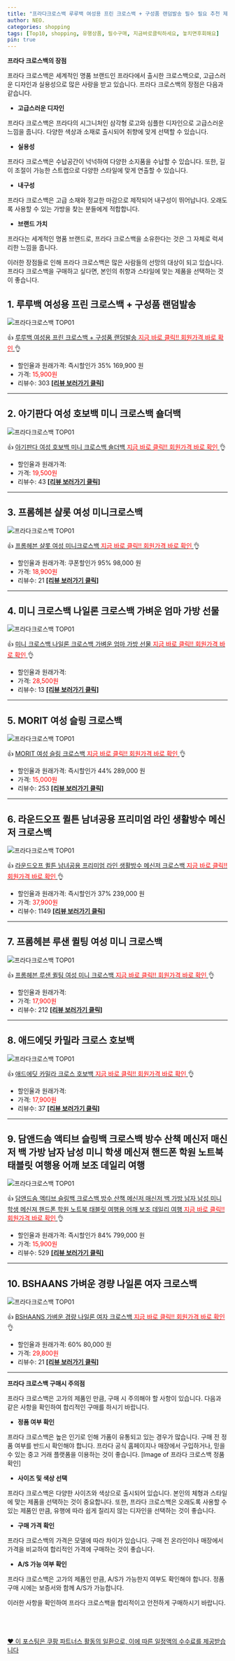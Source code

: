 ```yaml
---
title: "프라다크로스백 루루백 여성용 프린 크로스백 + 구성품 랜덤발송 필수 필요 추천 제품 비교 최저 가격 비교 장점 구매 후기 구매평"
author: NEO.
categories: shopping
tags: [Top10, shopping, 유행상품, 필수구매, 지금바로클릭하세요, 놓치면후회해요]
pin: true
---
```

**프라다 크로스백의 장점**

프라다 크로스백은 세계적인 명품 브랜드인 프라다에서 출시한 크로스백으로, 고급스러운 디자인과 실용성으로 많은 사랑을 받고 있습니다. 프라다 크로스백의 장점은 다음과 같습니다.

* **고급스러운 디자인**

프라다 크로스백은 프라다의 시그니처인 삼각형 로고와 심플한 디자인으로 고급스러운 느낌을 줍니다. 다양한 색상과 소재로 출시되어 취향에 맞게 선택할 수 있습니다.

* **실용성**

프라다 크로스백은 수납공간이 넉넉하여 다양한 소지품을 수납할 수 있습니다. 또한, 길이 조절이 가능한 스트랩으로 다양한 스타일에 맞게 연출할 수 있습니다.

* **내구성**

프라다 크로스백은 고급 소재와 정교한 마감으로 제작되어 내구성이 뛰어납니다. 오래도록 사용할 수 있는 가방을 찾는 분들에게 적합합니다.

* **브랜드 가치**

프라다는 세계적인 명품 브랜드로, 프라다 크로스백을 소유한다는 것은 그 자체로 럭셔리한 느낌을 줍니다.

이러한 장점들로 인해 프라다 크로스백은 많은 사람들의 선망의 대상이 되고 있습니다. 프라다 크로스백을 구매하고 싶다면, 본인의 취향과 스타일에 맞는 제품을 선택하는 것이 좋습니다.

   

## 1. 루루백 여성용 프린 크로스백 + 구성품 랜덤발송

![프라다크로스백 TOP01](https://thumbnail6.coupangcdn.com/thumbnails/remote/490x490ex/image/retail/images/9280864100871243-70919798-b5f5-4510-b7ee-991c4538daec.jpg)


👍 [루루백 여성용 프린 크로스백 + 구성품 랜덤발송 <font color=red> 지금 바로 클릭!! 회원가격 바로 확인 </font> ](https://link.coupang.com/re/AFFSDP?lptag=AF3617701&subid=GithubCoopas&pageKey=6511208736&traceid=V0-153&itemId=14382490164&vendorItemId=81340406329) 👌 


- 할인율과 원래가격: 즉시할인가 35%  169,900   원
- 가격: <span style='color:red'>15,900원</span>
- 리뷰수: 303  [**[리뷰 보러가기 클릭]**](https://link.coupang.com/re/AFFSDP?lptag=AF3617701&subid=GithubCoopas&pageKey=6511208736&traceid=V0-153&itemId=14382490164&vendorItemId=81340406329)

---


   

## 2. 아기판다 여성 호보백 미니 크로스백 숄더백

![프라다크로스백 TOP01](https://thumbnail7.coupangcdn.com/thumbnails/remote/490x490ex/image/vendor_inventory/017b/5bed06f21ec795ba3438e1c6d89c260bccb615c5fc4df7ef09ca6a3b426a.jpg)


👍 [아기판다 여성 호보백 미니 크로스백 숄더백 <font color=red> 지금 바로 클릭!! 회원가격 바로 확인 </font> ](https://link.coupang.com/re/AFFSDP?lptag=AF3617701&subid=GithubCoopas&pageKey=7524112741&traceid=V0-153&itemId=19740332794&vendorItemId=86843942274) 👌 


- 할인율과 원래가격: 
- 가격: <span style='color:red'>19,500원</span>
- 리뷰수: 43  [**[리뷰 보러가기 클릭]**](https://link.coupang.com/re/AFFSDP?lptag=AF3617701&subid=GithubCoopas&pageKey=7524112741&traceid=V0-153&itemId=19740332794&vendorItemId=86843942274)

---


   

## 3. 프롬헤븐 샬롯 여성 미니크로스백

![프라다크로스백 TOP01](https://thumbnail7.coupangcdn.com/thumbnails/remote/490x490ex/image/retail/images/2019/05/08/10/7/ac2e262e-2732-4299-b3e6-3265f8e16661.jpg)


👍 [프롬헤븐 샬롯 여성 미니크로스백 <font color=red> 지금 바로 클릭!! 회원가격 바로 확인 </font> ](https://link.coupang.com/re/AFFSDP?lptag=AF3617701&subid=GithubCoopas&pageKey=218294397&traceid=V0-153&itemId=675769629&vendorItemId=4741571897) 👌 


- 할인율과 원래가격: 쿠폰할인가 95%  98,000   원
- 가격: <span style='color:red'>18,900원</span>
- 리뷰수: 21  [**[리뷰 보러가기 클릭]**](https://link.coupang.com/re/AFFSDP?lptag=AF3617701&subid=GithubCoopas&pageKey=218294397&traceid=V0-153&itemId=675769629&vendorItemId=4741571897)

---


   

## 4. 미니 크로스백 나일론 크로스백 가벼운 엄마 가방 선물

![프라다크로스백 TOP01](https://thumbnail8.coupangcdn.com/thumbnails/remote/490x490ex/image/vendor_inventory/93b4/b8aa45f639591881711aa6e0d0f55965f39f4a7e03bcf88645c0357d431b.jpg)


👍 [미니 크로스백 나일론 크로스백 가벼운 엄마 가방 선물 <font color=red> 지금 바로 클릭!! 회원가격 바로 확인 </font> ](https://link.coupang.com/re/AFFSDP?lptag=AF3617701&subid=GithubCoopas&pageKey=7610705035&traceid=V0-153&itemId=20155921798&vendorItemId=87248678303) 👌 


- 할인율과 원래가격: 
- 가격: <span style='color:red'>28,500원</span>
- 리뷰수: 13  [**[리뷰 보러가기 클릭]**](https://link.coupang.com/re/AFFSDP?lptag=AF3617701&subid=GithubCoopas&pageKey=7610705035&traceid=V0-153&itemId=20155921798&vendorItemId=87248678303)

---


   

## 5. MORIT 여성 슬링 크로스백

![프라다크로스백 TOP01](https://thumbnail9.coupangcdn.com/thumbnails/remote/490x490ex/image/vendor_inventory/64ca/15d7ebf839f8a548ba402e4bc4b0c8bfbfd1ed7d2cd9e9bcdec63345cb39.jpg)


👍 [MORIT 여성 슬링 크로스백 <font color=red> 지금 바로 클릭!! 회원가격 바로 확인 </font> ](https://link.coupang.com/re/AFFSDP?lptag=AF3617701&subid=GithubCoopas&pageKey=6784443873&traceid=V0-153&itemId=15966242372&vendorItemId=83172446668) 👌 


- 할인율과 원래가격: 즉시할인가 44%  289,000   원
- 가격: <span style='color:red'>15,000원</span>
- 리뷰수: 253  [**[리뷰 보러가기 클릭]**](https://link.coupang.com/re/AFFSDP?lptag=AF3617701&subid=GithubCoopas&pageKey=6784443873&traceid=V0-153&itemId=15966242372&vendorItemId=83172446668)

---


   

## 6. 라운드오프 퀼튼 남녀공용 프리미엄 라인 생활방수 메신저 크로스백

![프라다크로스백 TOP01](https://thumbnail10.coupangcdn.com/thumbnails/remote/490x490ex/image/vendor_inventory/f63a/62c9fc49bc19248958618a0e92fbeb7e9a2d43c72f38894c0725aa7c8e6d.png)


👍 [라운드오프 퀼튼 남녀공용 프리미엄 라인 생활방수 메신저 크로스백 <font color=red> 지금 바로 클릭!! 회원가격 바로 확인 </font> ](https://link.coupang.com/re/AFFSDP?lptag=AF3617701&subid=GithubCoopas&pageKey=7290130131&traceid=V0-153&itemId=18630846682&vendorItemId=85766063771) 👌 


- 할인율과 원래가격: 즉시할인가 37%  239,000   원
- 가격: <span style='color:red'>37,900원</span>
- 리뷰수: 1149  [**[리뷰 보러가기 클릭]**](https://link.coupang.com/re/AFFSDP?lptag=AF3617701&subid=GithubCoopas&pageKey=7290130131&traceid=V0-153&itemId=18630846682&vendorItemId=85766063771)

---


   

## 7. 프롬헤븐 루샌 퀼팅 여성 미니 크로스백

![프라다크로스백 TOP01](https://thumbnail6.coupangcdn.com/thumbnails/remote/490x490ex/image/retail/images/84932158798612-c2dce5cb-baa7-4fee-9751-cd4e3146425c.jpg)


👍 [프롬헤븐 루샌 퀼팅 여성 미니 크로스백 <font color=red> 지금 바로 클릭!! 회원가격 바로 확인 </font> ](https://link.coupang.com/re/AFFSDP?lptag=AF3617701&subid=GithubCoopas&pageKey=175069723&traceid=V0-153&itemId=500324049&vendorItemId=4275468361) 👌 


- 할인율과 원래가격: 
- 가격: <span style='color:red'>17,900원</span>
- 리뷰수: 212  [**[리뷰 보러가기 클릭]**](https://link.coupang.com/re/AFFSDP?lptag=AF3617701&subid=GithubCoopas&pageKey=175069723&traceid=V0-153&itemId=500324049&vendorItemId=4275468361)

---


   

## 8. 애드에딧 카밀라 크로스 호보백

![프라다크로스백 TOP01](https://thumbnail10.coupangcdn.com/thumbnails/remote/490x490ex/image/retail/images/441932923779498-6d80c782-de6c-43c6-a118-4d01b933d8cb.jpg)


👍 [애드에딧 카밀라 크로스 호보백 <font color=red> 지금 바로 클릭!! 회원가격 바로 확인 </font> ](https://link.coupang.com/re/AFFSDP?lptag=AF3617701&subid=GithubCoopas&pageKey=7060107349&traceid=V0-153&itemId=18108589878&vendorItemId=84670409217) 👌 


- 할인율과 원래가격: 
- 가격: <span style='color:red'>17,900원</span>
- 리뷰수: 37  [**[리뷰 보러가기 클릭]**](https://link.coupang.com/re/AFFSDP?lptag=AF3617701&subid=GithubCoopas&pageKey=7060107349&traceid=V0-153&itemId=18108589878&vendorItemId=84670409217)

---


   

## 9. 담앤드솜 액티브 슬링백 크로스백 방수 산책 메신저 매신저 백 가방 남자 남성 미니 학생 메신져 핸드폰 학원 노트북 태블릿 여행용 어깨 보조 데일리 여행

![프라다크로스백 TOP01](https://thumbnail9.coupangcdn.com/thumbnails/remote/490x490ex/image/vendor_inventory/8063/898b0361f819fcd42caefbe593dfbe03bcc937602f4f667efb950a066807.jpg)


👍 [담앤드솜 액티브 슬링백 크로스백 방수 산책 메신저 매신저 백 가방 남자 남성 미니 학생 메신져 핸드폰 학원 노트북 태블릿 여행용 어깨 보조 데일리 여행 <font color=red> 지금 바로 클릭!! 회원가격 바로 확인 </font> ](https://link.coupang.com/re/AFFSDP?lptag=AF3617701&subid=GithubCoopas&pageKey=6687922215&traceid=V0-153&itemId=15445237584&vendorItemId=86573283733) 👌 


- 할인율과 원래가격: 즉시할인가 84%  799,000   원
- 가격: <span style='color:red'>15,900원</span>
- 리뷰수: 529  [**[리뷰 보러가기 클릭]**](https://link.coupang.com/re/AFFSDP?lptag=AF3617701&subid=GithubCoopas&pageKey=6687922215&traceid=V0-153&itemId=15445237584&vendorItemId=86573283733)

---


   

## 10. BSHAANS 가벼운 경량 나일론 여자 크로스백

![프라다크로스백 TOP01](https://thumbnail9.coupangcdn.com/thumbnails/remote/490x490ex/image/vendor_inventory/59f5/f2f458bb7afe191c1e9175214b5ff9431bc0e6809500661676e170f6f95e.jpg)


👍 [BSHAANS 가벼운 경량 나일론 여자 크로스백 <font color=red> 지금 바로 클릭!! 회원가격 바로 확인 </font> ](https://link.coupang.com/re/AFFSDP?lptag=AF3617701&subid=GithubCoopas&pageKey=6939293249&traceid=V0-153&itemId=16821442615&vendorItemId=84001551719) 👌 


- 할인율과 원래가격: 60%  80,000   원
- 가격: <span style='color:red'>29,800원</span>
- 리뷰수: 21  [**[리뷰 보러가기 클릭]**](https://link.coupang.com/re/AFFSDP?lptag=AF3617701&subid=GithubCoopas&pageKey=6939293249&traceid=V0-153&itemId=16821442615&vendorItemId=84001551719)

---
**프라다 크로스백 구매시 주의점**

프라다 크로스백은 고가의 제품인 만큼, 구매 시 주의해야 할 사항이 있습니다. 다음과 같은 사항을 확인하여 합리적인 구매를 하시기 바랍니다.

* **정품 여부 확인**

프라다 크로스백은 높은 인기로 인해 가품이 유통되고 있는 경우가 많습니다. 구매 전 정품 여부를 반드시 확인해야 합니다. 프라다 공식 홈페이지나 매장에서 구입하거나, 믿을 수 있는 중고 거래 플랫폼을 이용하는 것이 좋습니다.
[Image of 프라다 크로스백 정품 확인]

* **사이즈 및 색상 선택**

프라다 크로스백은 다양한 사이즈와 색상으로 출시되어 있습니다. 본인의 체형과 스타일에 맞는 제품을 선택하는 것이 중요합니다. 또한, 프라다 크로스백은 오래도록 사용할 수 있는 제품인 만큼, 유행에 따라 쉽게 질리지 않는 디자인을 선택하는 것이 좋습니다.

* **구매 가격 확인**

프라다 크로스백의 가격은 모델에 따라 차이가 있습니다. 구매 전 온라인이나 매장에서 가격을 비교하여 합리적인 가격에 구매하는 것이 좋습니다.

* **A/S 가능 여부 확인**

프라다 크로스백은 고가의 제품인 만큼, A/S가 가능한지 여부도 확인해야 합니다. 정품 구매 시에는 보증서와 함께 A/S가 가능합니다.

이러한 사항을 확인하여 프라다 크로스백을 합리적이고 안전하게 구매하시기 바랍니다.<br><br><br><br><br> [ ❤  이 포스팅은 쿠팡 파트너스 활동의 일환으로, 이에 따른 일정액의 수수료를 제공받습니다](https://link.coupang.com/a/bcEFyh)